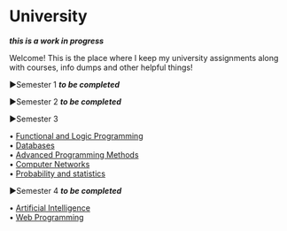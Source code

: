 # University

***this is a work in progress***

Welcome! This is the place where I keep my university assignments along with courses, info dumps and other helpful things!

▶Semester 1 ***to be completed***

▶Semester 2 ***to be completed*** 

▶Semester 3 
 
   • [Functional and Logic Programming](https://github.com/913-Diaconu-Ana/Functional-and-Logic-Programming)\
   • [Databases](https://github.com/913-Diaconu-Ana/Databases)  
   • [Advanced Programming Methods](https://github.com/913-Diaconu-Ana/Advanced-Programming-Methods)\
   • [Computer Networks](https://github.com/913-Diaconu-Ana/ComputerNetworks)\
   • [Probability and statistics](https://github.com/913-Diaconu-Ana/Probability-and-Statistics)
   
▶Semester 4 ***to be completed***

   • [Artificial Intelligence](https://github.com/DiaconuAna/Artificial-Intelligence)\
   • [Web Programming](https://github.com/DiaconuAna/Web-Programming)
